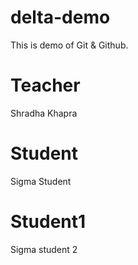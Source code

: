 # delta-demo
This is demo of Git &amp; Github.

# Teacher
Shradha Khapra

# Student
Sigma Student

# Student1
Sigma student 2